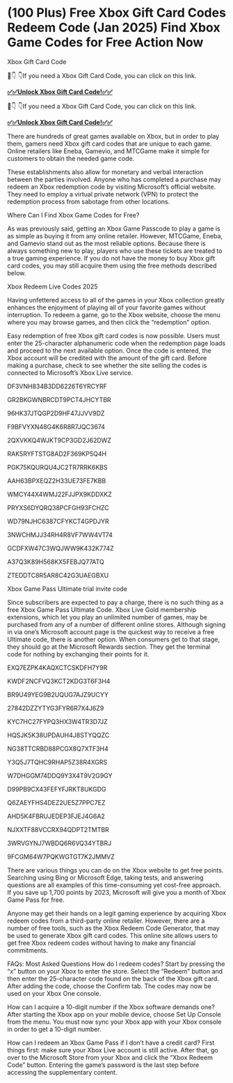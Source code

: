 # (100 Plus) Free Xbox Gift Card Codes Redeem Code (Jan 2025) Find Xbox Game Codes for Free Action Now
Xbox Gift Card Code

🔴👇 👇If you need a Xbox Gift Card Code, you can click on this link.

**[✅✅Unlock Xbox Gift Card Code!✅✅](https://blackstonebistro.com/all-gift-card-offers/)**

🔴👇 👇If you need a Xbox Gift Card Code, you can click on this link.

**[✅✅Unlock Xbox Gift Card Code!✅✅](https://blackstonebistro.com/all-gift-card-offers/)**


There are hundreds of great games available on Xbox, but in order to play them, gamers need Xbox gift card codes that are unique to each game. Online retailers like Eneba, Gamevio, and MTCGame make it simple for customers to obtain the needed game code.

These establishments also allow for monetary and verbal interaction between the parties involved. Anyone who has completed a purchase may redeem an Xbox redemption code by visiting Microsoft’s official website. They need to employ a virtual private network (VPN) to protect the redemption process from sabotage from other locations.

Where Can I Find Xbox Game Codes for Free?

As was previously said, getting an Xbox Game Passcode to play a game is as simple as buying it from any online retailer. However, MTCGame, Eneba, and Gamevio stand out as the most reliable options. Because there is always something new to play, players who use these tickets are treated to a true gaming experience. If you do not have the money to buy Xbox gift card codes, you may still acquire them using the free methods described below.

Xbox Redeem Live Codes 2025

Having unfettered access to all of the games in your Xbox collection greatly enhances the enjoyment of playing all of your favorite games without interruption. To redeem a game, go to the Xbox website, choose the menu where you may browse games, and then click the “redemption” option.

Easy redemption of free Xbox gift card codes is now possible. Users must enter the 25-character alphanumeric code when the redemption page loads and proceed to the next available option. Once the code is entered, the Xbox account will be credited with the amount of the gift card. Before making a purchase, check to see whether the site selling the codes is connected to Microsoft’s Xbox Live service.

DF3VNH834B3DD6226T6YRCYRF

GR2BKGWNBRCDT9PCT4JHCYTBR

96HK37JTQGP2D9HF47JJVV9DZ

F9BFVYXN48G4K6R8R7JQC3674

2QXVKKQ4WJKT9CP3GD2J62DWZ

RAK5RYFTSTG8AD2F369KP5Q4H

PGK75KQURQU4JC2TR7RRK6KBS

AAH63BPXEQZ2H33UE73FE7KBB

WMCY44X4WMJ22FJJPX9KDDXKZ

PRYXS6DYQRQ38PCFGH93FCHZC

WD79NJHC6387CFYKCT4GPDJYR

3NWCHMJJ34RH4R8VF7WW4VT74

GCDFXW47C3WQJWW9K432K774Z

A37Q3K89H568KX5FEBJQ77ATQ

ZTEDDTC8R5AR8C42G3UAEGBXU

Xbox Game Pass Ultimate trial invite code

Since subscribers are expected to pay a charge, there is no such thing as a free  Xbox Game Pass Ultimate Code. Xbox Live Gold membership extensions, which let you play an unlimited number of games, may be purchased from any of a number of different online stores. Although signing in via one’s Microsoft account page is the quickest way to receive a free Ultimate code, there is another option. When consumers get to that stage, they should go at the Microsoft Rewards section. They get the terminal code for nothing by exchanging their points for it.

EXQ7EZPK4KAQXCTCSKDFH7Y9R

KWDF2NCFVQ3KCT2KDG3T6F3H4

BR9U49YEG9B2UQUG7AJZ9UCYY

27842DZZYTYG3FYR6R7X4J6Z9

KYC7HC27FYPQ3HX3W4TR3D7JZ

HQSJK5K38UPDAUH4J8STYQQZC

NG38TTCRBD88PCGX8Q7XTF3H4

Y3Q5J7TQHC9RHAP5Z38R4XGRS

W7DHGGM74DDQ9Y3X4T9V2G9GY

D99PB9CX43FEFYFJRKT8UKGDG

Q6ZAEYFHS4DEZ2UE5Z7PPC7EZ

AHD5K4FBRUJEDEP3FJEJ4G6A2

NJXXTF88VCCRX94QDPT2TMTBR

3WRVGYNJ7WBDQ6R6VQ34YTBRJ

9FCGM64W7PQKWGTGT7K2JMMVZ

There are various things you can do on the Xbox website to get free points. Searching using Bing or Microsoft Edge, taking tests, and answering questions are all examples of this time-consuming yet cost-free approach. If you save up 1,700 points by 2023, Microsoft will give you a month of Xbox Game Pass for free.

Anyone may get their hands on a legit gaming experience by acquiring Xbox redeem codes from a third-party online retailer. However, there are a number of free tools, such as the Xbox Redeem Code Generator, that may be used to generate Xbox gift card codes. This online site allows users to get free Xbox redeem codes without having to make any financial commitments.

FAQs: Most Asked Questions
How do I redeem codes?
Start by pressing the “x” button on your Xbox to enter the store. Select the “Redeem” button and then enter the 25-character code found on the back of the Xbox gift card. After adding the code, choose the Confirm tab. The codes may now be used on your Xbox One console.

How can I acquire a 10-digit number if the  Xbox software demands one?
After starting the Xbox app on your mobile device, choose Set Up Console from the menu. You must now sync your Xbox app with your Xbox console in order to get a 10-digit number.

How can I redeem an Xbox Game Pass if I don’t have a credit card?
First things first: make sure your Xbox Live account is still active. After that, go over to the Microsoft Store from your Xbox and click the “Xbox Redeem Code” button. Entering the game’s password is the last step before accessing the supplementary content.
